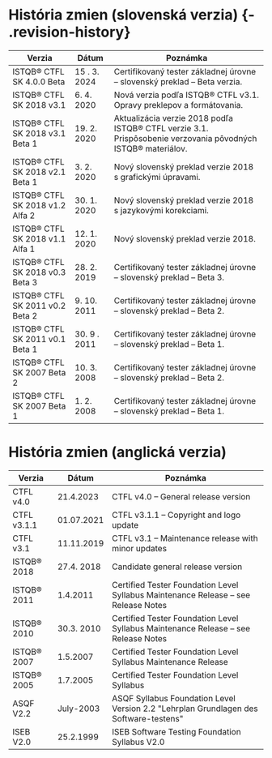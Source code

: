 # História zmien (slovenská verzia)  {- .revision-history}

| **Verzia** | **Dátum** | **Poznámka** |
| --- | --- | --- |
| ISTQB® CTFL SK 4.0.0 Beta | 15 . 3. 2024 | Certifikovaný tester základnej úrovne – slovenský preklad – Beta verzia. |
| ISTQB® CTFL SK 2018 v3.1 | 6. 4. 2020 | Nová verzia podľa ISTQB® CTFL v3.1. Opravy preklepov a formátovania. |
| ISTQB® CTFL SK 2018 v3.1 Beta 1 | 19. 2. 2020 | Aktualizácia verzie 2018 podľa ISTQB® CTFL verzie 3.1. Prispôsobenie verzovania pôvodných ISTQB® materiálov. |
| ISTQB® CTFL SK 2018 v2.1 Beta 1 | 3. 2. 2020 | Nový slovenský preklad verzie 2018 s grafickými úpravami. |
| ISTQB® CTFL SK 2018 v1.2 Alfa 2 | 30. 1. 2020 | Nový slovenský preklad verzie 2018 s jazykovými korekciami. |
| ISTQB® CTFL SK 2018 v1.1 Alfa 1 | 12. 1. 2020 | Nový slovenský preklad verzie 2018. |
| ISTQB® CTFL SK 2018 v0.3 Beta 3 | 28. 2. 2019 | Certifikovaný tester základnej úrovne – slovenský preklad – Beta 3. |
| ISTQB® CTFL SK 2011 v0.2 Beta 2 | 9. 10. 2011 | Certifikovaný tester základnej úrovne – slovenský preklad – Beta 2. |
| ISTQB® CTFL SK 2011 v0.1 Beta 1 | 30. 9 . 2011 | Certifikovaný tester základnej úrovne – slovenský preklad – Beta 1. |
| ISTQB® CTFL SK 2007 Beta 2 | 10. 3. 2008 | Certifikovaný tester základnej úrovne – slovenský preklad – Beta 2. |
| ISTQB® CTFL SK 2007 Beta 1 | 1. 2. 2008 | Certifikovaný tester základnej úrovne – slovenský preklad – Beta 1. |

# História zmien (anglická verzia)

| **Verzia** | **Dátum** | **Poznámka** |
| --- | --- | --- |
| CTFL v4.0 | 21.4.2023 | CTFL v4.0 – General release version |
| CTFL v3.1.1 | 01.07.2021 | CTFL v3.1.1 – Copyright and logo update |
| CTFL v3.1 | 11.11.2019 | CTFL v3.1 – Maintenance release with minor updates |
| ISTQB® 2018 | 27.4. 2018 | Candidate general release version |
| ISTQB® 2011 | 1.4.2011 | Certified Tester Foundation Level Syllabus Maintenance Release – see Release Notes |
| ISTQB® 2010 | 30.3. 2010 | Certified Tester Foundation Level Syllabus Maintenance Release – see Release Notes |
| ISTQB® 2007 | 1.5.2007 | Certified Tester Foundation Level Syllabus Maintenance Release |
| ISTQB® 2005 | 1.7.2005 | Certified Tester Foundation Level Syllabus |
| ASQF V2.2 | July-2003 | ASQF Syllabus Foundation Level Version 2.2 "Lehrplan Grundlagen des Software-testens" |
| ISEB V2.0 | 25.2.1999 | ISEB Software Testing Foundation Syllabus V2.0 |